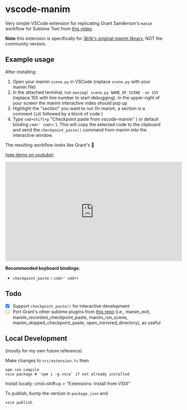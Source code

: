 # vscode-manim 

Very simple VSCode extension for replicating Grant Sanderson's `manim` workflow for Sublime Text from [this video](https://www.youtube.com/watch?v=rbu7Zu5X1zI)

**Note** this extension is specifically for [3b1b's original manim library](https://github.com/3b1b/manim), NOT the community version.

## Example usage

After installing:

1. Open your manim `scene.py` in VSCode (replace `scene.py` with your manim file)
2. In the attached terminal, run `manimgl scene.py NAME_OF_SCENE -se 155` (replace 155 with line number to start debugging). In the upper-right of your screen the manim interactive video should pop up
3. Highlight the "section" you want to run (In manim, a section is a comment (`id`) followed by a block of code )
4. Type `cmd+shift+p` "Checkpoint paste from vscode-manim" ( or default binding `cmd+' cmd+r` ). This will copy the selected code to the clipboard and send the `checkpoint_paste()` command from manim into the interactive window.

The resulting workflow looks like Grant's 🥳

[(see demo on youtube)](https://www.youtube.com/watch?v=VaNHlFh0r5E)

<iframe width="560" height="315" src="https://www.youtube.com/embed/VaNHlFh0r5E?si=ClVdBSI1k_-mzKFr" title="YouTube video player" frameborder="0" allow="accelerometer; autoplay; clipboard-write; encrypted-media; gyroscope; picture-in-picture; web-share" referrerpolicy="strict-origin-when-cross-origin" allowfullscreen></iframe>


**Recommended keyboard bindings**:
- `checkpoint_paste` :: `cmd+' cmd+r` 

## Todo
- [X] Support `checkpoint_paste()` for interactive development
- [ ] Port Grant's other sublime plugins from [this repo](https://github.com/3b1b/videos/tree/bfa09d02afa9b802004525a86592162021afede9/sublime_custom_commands) (i.e., manim_exit, manim_recorded_checkpoint_paste, manim_run_scene, manim_skipped_checkpoint_paste, open_mirrored_directory), as useful

## Local Development

(mostly for my own future reference)

Make changes to `src/extension.ts` then

```
npm run compile
vsce package # `npm i -g vsce` if not already installed
```

Install locally:
cmd+shift+p > "Extensions: Install from VSIX"

To publish, bump the version in `package.json` and 

`vsce publish`